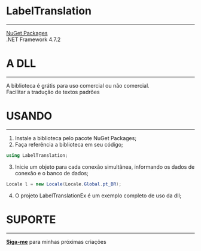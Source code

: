 # LabelTranslation
-----

[NuGet Packages](https://www.nuget.org/packages/LabelTranslation/)
<br/>
.NET Framework 4.7.2

# A DLL
-----

A biblioteca é grátis para uso comercial ou não comercial.
<br/>
Facilitar a tradução de textos padrões

# USANDO
-----

1. Instale a biblioteca pelo pacote NuGet Packages;
2. Faça referência a biblioteca em seu código;
```cs
using LabelTranslation;
```
3. Inicie um objeto para cada conexão simultânea, informando os dados de conexão e o banco de dados;
```cs
Locale l = new Locale(Locale.Global.pt_BR);
```
4. O projeto LabelTranslationEx é um exemplo completo de uso da dll;

# SUPORTE
-----

[**Siga-me**](https://github.com/pinalrafael?tab=followers) para minhas próximas criações